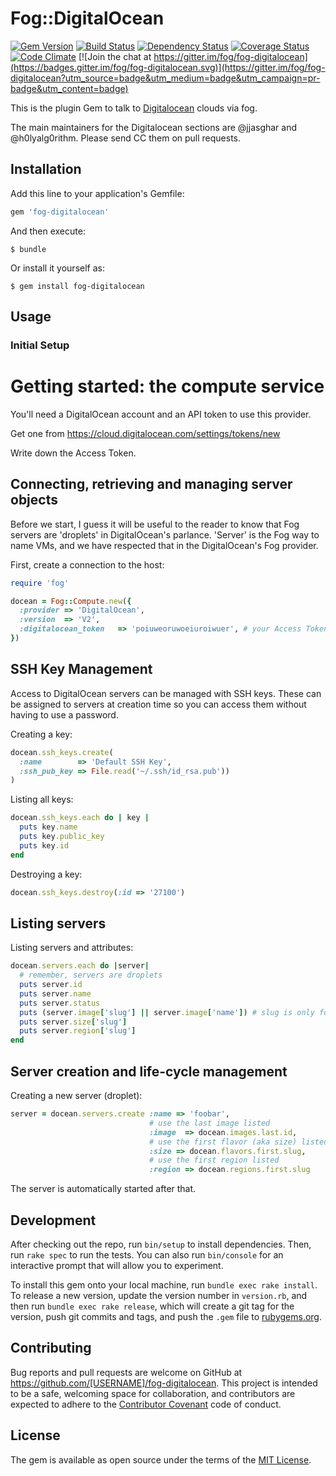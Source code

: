 # Fog::DigitalOcean

[![Gem Version](https://badge.fury.io/rb/fog-digitalocean.svg)](http://badge.fury.io/rb/fog-digitalocean) [![Build Status](https://travis-ci.org/fog/fog-digitalocean.svg?branch=master)](https://travis-ci.org/fog/fog-digitalocean) [![Dependency Status](https://gemnasium.com/fog/fog-digitalocean.svg)](https://gemnasium.com/fog/fog-digitalocean) [![Coverage Status](https://coveralls.io/repos/github/fog/fog-digitalocean/badge.svg?branch=master)](https://coveralls.io/github/fog/fog-digitalocean?branch=master) [![Code Climate](https://codeclimate.com/github/fog/fog-digitalocean/badges/gpa.svg)](https://codeclimate.com/github/fog/fog-digitalocean) [![Join the chat at https://gitter.im/fog/fog-digitalocean](https://badges.gitter.im/fog/fog-digitalocean.svg)](https://gitter.im/fog/fog-digitalocean?utm_source=badge&utm_medium=badge&utm_campaign=pr-badge&utm_content=badge)

This is the plugin Gem to talk to [Digitalocean](http://digitalocean.org) clouds via fog.

The main maintainers for the Digitalocean sections are @jjasghar and @h0lyalg0rithm. Please send CC them on pull requests.

## Installation

Add this line to your application's Gemfile:

```ruby
gem 'fog-digitalocean'
```

And then execute:

    $ bundle

Or install it yourself as:

    $ gem install fog-digitalocean

## Usage

### Initial Setup


# Getting started: the compute service

You'll need a DigitalOcean account and an API token to use this provider.

Get one from https://cloud.digitalocean.com/settings/tokens/new

Write down the Access Token.

## Connecting, retrieving and managing server objects

Before we start, I guess it will be useful to the reader to know
that Fog servers are 'droplets' in DigitalOcean's parlance.
'Server' is the Fog way to name VMs, and we have
respected that in the DigitalOcean's Fog provider.

First, create a connection to the host:

```ruby
require 'fog'

docean = Fog::Compute.new({
  :provider => 'DigitalOcean',
  :version  => 'V2',
  :digitalocean_token   => 'poiuweoruwoeiuroiwuer', # your Access Token here
})
```

## SSH Key Management

Access to DigitalOcean servers can be managed with SSH keys. These can be assigned to servers at creation time so you can access them without having to use a password.

Creating a key:

```ruby
docean.ssh_keys.create(
  :name        => 'Default SSH Key',
  :ssh_pub_key => File.read('~/.ssh/id_rsa.pub'))
)
```

Listing all keys:

```ruby
docean.ssh_keys.each do | key |
  puts key.name
  puts key.public_key
  puts key.id
end
```

Destroying a key:

```ruby
docean.ssh_keys.destroy(:id => '27100')
```
## Listing servers

Listing servers and attributes:

```ruby
docean.servers.each do |server|
  # remember, servers are droplets
  puts server.id
  puts server.name
  puts server.status
  puts (server.image['slug'] || server.image['name']) # slug is only for public images, private images use name
  puts server.size['slug']
  puts server.region['slug']
end
```

## Server creation and life-cycle management

Creating a new server (droplet):

```ruby
server = docean.servers.create :name => 'foobar',
                               # use the last image listed
                               :image  => docean.images.last.id,
                               # use the first flavor (aka size) listed
                               :size => docean.flavors.first.slug,
                               # use the first region listed
                               :region => docean.regions.first.slug
```

The server is automatically started after that.

## Development

After checking out the repo, run `bin/setup` to install dependencies. Then, run `rake spec` to run the tests. You can also run `bin/console` for an interactive prompt that will allow you to experiment.

To install this gem onto your local machine, run `bundle exec rake install`. To release a new version, update the version number in `version.rb`, and then run `bundle exec rake release`, which will create a git tag for the version, push git commits and tags, and push the `.gem` file to [rubygems.org](https://rubygems.org).

## Contributing

Bug reports and pull requests are welcome on GitHub at https://github.com/[USERNAME]/fog-digitalocean. This project is intended to be a safe, welcoming space for collaboration, and contributors are expected to adhere to the [Contributor Covenant](http://contributor-covenant.org) code of conduct.


## License

The gem is available as open source under the terms of the [MIT License](http://opensource.org/licenses/MIT).

